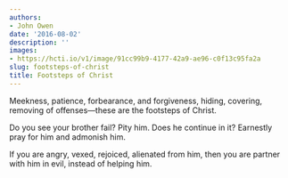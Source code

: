 ```yaml
---
authors:
- John Owen
date: '2016-08-02'
description: ''
images:
- https://hcti.io/v1/image/91cc99b9-4177-42a9-ae96-c0f13c95fa2a
slug: footsteps-of-christ
title: Footsteps of Christ
---
```


Meekness, patience, forbearance, and forgiveness, hiding, covering, removing of offenses—these are the footsteps of Christ.

Do you see your brother fail? Pity him. Does he continue in it? Earnestly pray for him and admonish him.

If you are angry, vexed, rejoiced, alienated from him, then you are partner with him in evil, instead of helping him.